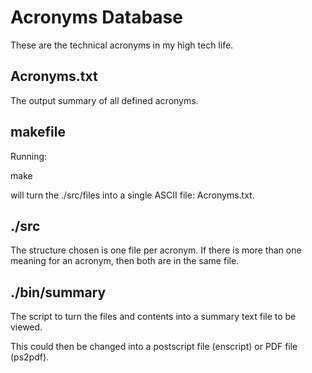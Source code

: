 # Acronyms Database

These are the technical acronyms in my high tech life.

## Acronyms.txt

The output summary of all defined acronyms.

## makefile

Running:

  make

will turn the ./src/files into a single ASCII file: Acronyms.txt.

## ./src

The structure chosen is one file per acronym. If there is more than one meaning
for an acronym, then both are in the same file.

## ./bin/summary

The script to turn the files and contents into a summary text file to be viewed.

This could then be changed into a postscript file (enscript) or PDF file
(ps2pdf).
